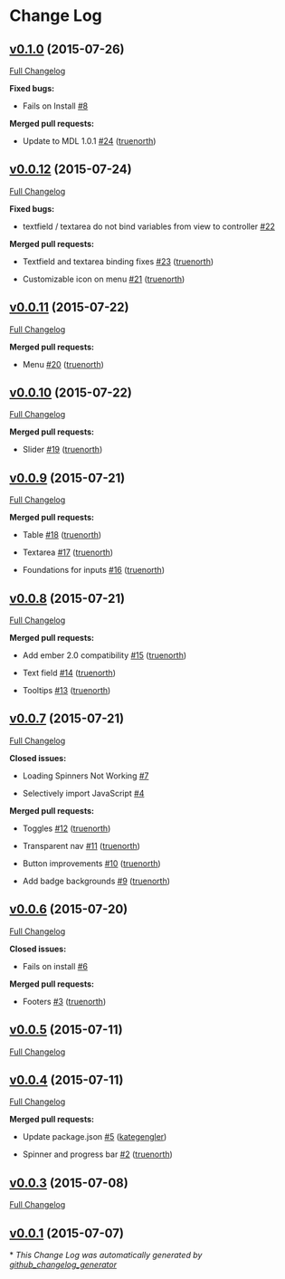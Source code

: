 # Change Log

## [v0.1.0](https://github.com/truenorth/ember-material-lite/tree/v0.1.0) (2015-07-26)

[Full Changelog](https://github.com/truenorth/ember-material-lite/compare/v0.0.12...v0.1.0)

**Fixed bugs:**

- Fails on Install [\#8](https://github.com/truenorth/ember-material-lite/issues/8)

**Merged pull requests:**

- Update to MDL 1.0.1 [\#24](https://github.com/truenorth/ember-material-lite/pull/24) ([truenorth](https://github.com/truenorth))

## [v0.0.12](https://github.com/truenorth/ember-material-lite/tree/v0.0.12) (2015-07-24)

[Full Changelog](https://github.com/truenorth/ember-material-lite/compare/v0.0.11...v0.0.12)

**Fixed bugs:**

- textfield / textarea do not bind variables from view to controller [\#22](https://github.com/truenorth/ember-material-lite/issues/22)

**Merged pull requests:**

- Textfield and textarea binding fixes [\#23](https://github.com/truenorth/ember-material-lite/pull/23) ([truenorth](https://github.com/truenorth))

- Customizable icon on menu [\#21](https://github.com/truenorth/ember-material-lite/pull/21) ([truenorth](https://github.com/truenorth))

## [v0.0.11](https://github.com/truenorth/ember-material-lite/tree/v0.0.11) (2015-07-22)

[Full Changelog](https://github.com/truenorth/ember-material-lite/compare/v0.0.10...v0.0.11)

**Merged pull requests:**

- Menu [\#20](https://github.com/truenorth/ember-material-lite/pull/20) ([truenorth](https://github.com/truenorth))

## [v0.0.10](https://github.com/truenorth/ember-material-lite/tree/v0.0.10) (2015-07-22)

[Full Changelog](https://github.com/truenorth/ember-material-lite/compare/v0.0.9...v0.0.10)

**Merged pull requests:**

- Slider [\#19](https://github.com/truenorth/ember-material-lite/pull/19) ([truenorth](https://github.com/truenorth))

## [v0.0.9](https://github.com/truenorth/ember-material-lite/tree/v0.0.9) (2015-07-21)

[Full Changelog](https://github.com/truenorth/ember-material-lite/compare/v0.0.8...v0.0.9)

**Merged pull requests:**

- Table [\#18](https://github.com/truenorth/ember-material-lite/pull/18) ([truenorth](https://github.com/truenorth))

- Textarea [\#17](https://github.com/truenorth/ember-material-lite/pull/17) ([truenorth](https://github.com/truenorth))

- Foundations for inputs [\#16](https://github.com/truenorth/ember-material-lite/pull/16) ([truenorth](https://github.com/truenorth))

## [v0.0.8](https://github.com/truenorth/ember-material-lite/tree/v0.0.8) (2015-07-21)

[Full Changelog](https://github.com/truenorth/ember-material-lite/compare/v0.0.7...v0.0.8)

**Merged pull requests:**

- Add ember 2.0 compatibility [\#15](https://github.com/truenorth/ember-material-lite/pull/15) ([truenorth](https://github.com/truenorth))

- Text field [\#14](https://github.com/truenorth/ember-material-lite/pull/14) ([truenorth](https://github.com/truenorth))

- Tooltips [\#13](https://github.com/truenorth/ember-material-lite/pull/13) ([truenorth](https://github.com/truenorth))

## [v0.0.7](https://github.com/truenorth/ember-material-lite/tree/v0.0.7) (2015-07-21)

[Full Changelog](https://github.com/truenorth/ember-material-lite/compare/v0.0.6...v0.0.7)

**Closed issues:**

- Loading Spinners Not Working [\#7](https://github.com/truenorth/ember-material-lite/issues/7)

- Selectively import JavaScript [\#4](https://github.com/truenorth/ember-material-lite/issues/4)

**Merged pull requests:**

- Toggles [\#12](https://github.com/truenorth/ember-material-lite/pull/12) ([truenorth](https://github.com/truenorth))

- Transparent nav [\#11](https://github.com/truenorth/ember-material-lite/pull/11) ([truenorth](https://github.com/truenorth))

- Button improvements [\#10](https://github.com/truenorth/ember-material-lite/pull/10) ([truenorth](https://github.com/truenorth))

- Add badge backgrounds [\#9](https://github.com/truenorth/ember-material-lite/pull/9) ([truenorth](https://github.com/truenorth))

## [v0.0.6](https://github.com/truenorth/ember-material-lite/tree/v0.0.6) (2015-07-20)

[Full Changelog](https://github.com/truenorth/ember-material-lite/compare/v0.0.5...v0.0.6)

**Closed issues:**

- Fails on install [\#6](https://github.com/truenorth/ember-material-lite/issues/6)

**Merged pull requests:**

- Footers [\#3](https://github.com/truenorth/ember-material-lite/pull/3) ([truenorth](https://github.com/truenorth))

## [v0.0.5](https://github.com/truenorth/ember-material-lite/tree/v0.0.5) (2015-07-11)

[Full Changelog](https://github.com/truenorth/ember-material-lite/compare/v0.0.4...v0.0.5)

## [v0.0.4](https://github.com/truenorth/ember-material-lite/tree/v0.0.4) (2015-07-11)

[Full Changelog](https://github.com/truenorth/ember-material-lite/compare/v0.0.3...v0.0.4)

**Merged pull requests:**

- Update package.json [\#5](https://github.com/truenorth/ember-material-lite/pull/5) ([kategengler](https://github.com/kategengler))

- Spinner and progress bar [\#2](https://github.com/truenorth/ember-material-lite/pull/2) ([truenorth](https://github.com/truenorth))

## [v0.0.3](https://github.com/truenorth/ember-material-lite/tree/v0.0.3) (2015-07-08)

[Full Changelog](https://github.com/truenorth/ember-material-lite/compare/v0.0.1...v0.0.3)

## [v0.0.1](https://github.com/truenorth/ember-material-lite/tree/v0.0.1) (2015-07-07)



\* *This Change Log was automatically generated by [github_changelog_generator](https://github.com/skywinder/Github-Changelog-Generator)*